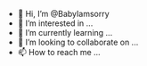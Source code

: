 - 👋 Hi, I’m @BabyIamsorry
- 👀 I’m interested in ...
- 🌱 I’m currently learning ...
- 💞️ I’m looking to collaborate on ...
- 📫 How to reach me ...

<!---
扩大说明
取消
--->
